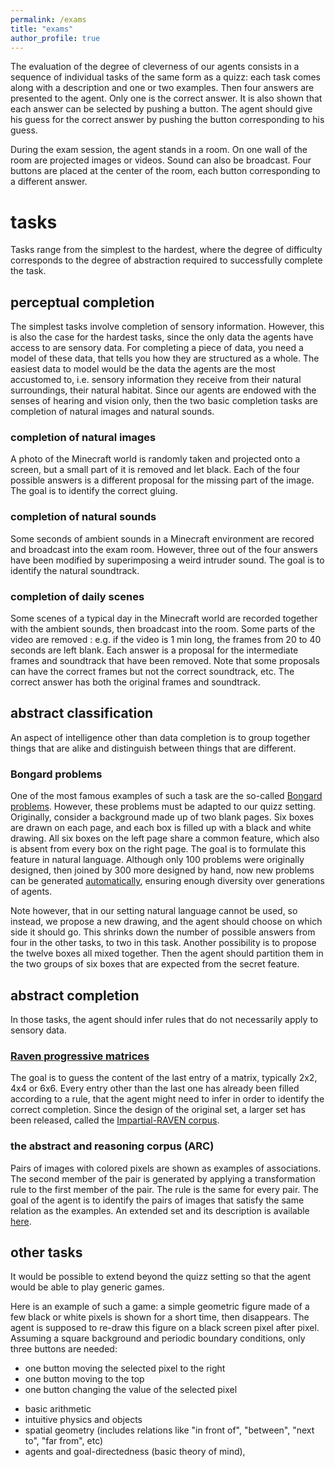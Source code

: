 ```yaml
---
permalink: /exams
title: "exams"
author_profile: true
---
```


The evaluation of the degree of cleverness of our agents consists in a sequence of individual tasks of the same form as a quizz:
each task comes along with a description and one or two examples.
Then four answers are presented to the agent.
Only one is the correct answer.
It is also shown that each answer can be selected by pushing a button.
The agent should give his guess for the correct answer by pushing the button corresponding to his guess.

During the exam session, the agent stands in a room.
On one wall of the room are projected images or videos.
Sound can also be broadcast.
Four buttons are placed at the center of the room, each button corresponding to a different answer.

# tasks
Tasks range from the simplest to the hardest, where the degree of difficulty corresponds to the degree of abstraction required to successfully complete the task.

## perceptual completion
The simplest tasks involve completion of sensory information.
However, this is also the case for the hardest tasks, since the only data the agents have access to are sensory data.
For completing a piece of data, you need a model of these data, that tells you how they are structured as a whole.
The easiest data to model would be the data the agents are the most accustomed to, i.e. sensory information they receive from their natural surroundings, their natural habitat.
Since our agents are endowed with the senses of hearing and vision only, then the two basic completion tasks are completion of natural images and natural sounds.

### completion of natural images
A photo of the Minecraft world is randomly taken and projected onto a screen, but a small part of it is removed and let black.
Each of the four possible answers is a different proposal for the missing part of the image.
The goal is to identify the correct gluing.

### completion of natural sounds
Some seconds of ambient sounds in a Minecraft environment are recored and broadcast into the exam room.
However, three out of the four answers have been modified by superimposing a weird intruder sound.
The goal is to identify the natural soundtrack.

### completion of daily scenes
Some scenes of a typical day in the Minecraft world are recorded together with the ambient sounds, then broadcast into the room.
Some parts of the video are removed : e.g. if the video is 1 min long, the frames from 20 to 40 seconds are left blank.
Each answer is a proposal for the intermediate frames and soundtrack that have been removed.
Note that some proposals can have the correct frames but not the correct soundtrack, etc.
The correct answer has both the original frames and soundtrack.

## abstract classification
An aspect of intelligence other than data completion is to group together things that are alike and distinguish between things that are different.

### Bongard problems
One of the most famous examples of such a task are the so-called [Bongard problems](https://www.foundalis.com/res/bps/bpidx.htm).
However, these problems must be adapted to our quizz setting.
Originally, consider a background made up of two blank pages.
Six boxes are drawn on each page, and each box is filled up with a black and white drawing.
All six boxes on the left page share a common feature, which also is absent from every box on the right page.
The goal is to formulate this feature in natural language.
Although only 100 problems were originally designed, then joined by 300 more designed by hand, now new problems can be generated [automatically](https://arxiv.org/abs/2010.00763), ensuring enough diversity over generations of agents.

Note however, that in our setting natural language cannot be used, so instead, we propose a new drawing, and the agent should choose on which side it should go.
This shrinks down the number of possible answers from four in the other tasks, to two in this task.
Another possibility is to propose the twelve boxes all mixed together.
Then the agent should partition them in the two groups of six boxes that are expected from the secret feature.

## abstract completion
In those tasks, the agent should infer rules that do not necessarily apply to sensory data.

### [Raven progressive matrices](https://en.wikipedia.org/wiki/Raven%27s_Progressive_Matrices)
The goal is to guess the content of the last entry of a matrix, typically 2x2, 4x4 or 6x6.
Every entry other than the last one has already been filled according to a rule, that the agent might need to infer in order to identify the correct completion.
Since the design of the original set, a larger set has been released, called the [Impartial-RAVEN corpus](https://arxiv.org/abs/2002.06838).

### the abstract and reasoning corpus (ARC)
Pairs of images with colored pixels are shown as examples of associations.
The second member of the pair is generated by applying a transformation rule to the first member of the pair.
The rule is the same for every pair.
The goal of the agent is to identify the pairs of images that satisfy the same relation as the examples.
An extended set and its description is available [here](https://lab42.global/arc/).

## other tasks
It would be possible to extend beyond the quizz setting so that the agent would be able to play generic games.

Here is an example of such a game:
a simple geometric figure made of a few black or white pixels is shown for a short time, then disappears.
The agent is supposed to re-draw this figure on a black screen pixel after pixel.
Assuming a square background and periodic boundary conditions, only three buttons are needed:
* one button moving the selected pixel to the right
* one button moving to the top
* one button changing the value of the selected pixel


 - basic arithmetic
 - intuitive physics and objects
 - spatial geometry (includes relations like "in front of", "between", "next to", "far from", etc)
 - agents and goal-directedness (basic theory of mind),
